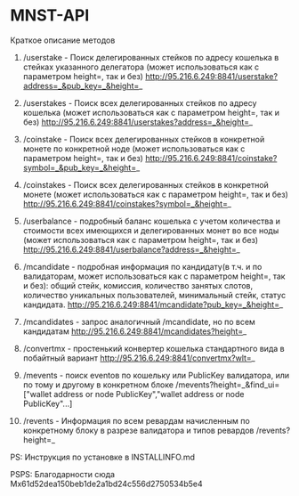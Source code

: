 # MNST-API
Краткое описание методов
1) /userstake  - Поиск делегированных стейков по адресу кошелька в стейках указанного делегатора (может использоваться как с параметром height=, так и без)
http://95.216.6.249:8841/userstake?address=_&pub_key=_&height=_

2) /userstakes - Поиск всех делегированных стейков по адресу кошелька (может использоваться как с параметром height=, так и без)
http://95.216.6.249:8841/userstakes?address=_&height=_

3) /coinstake - Поиск всех делегированных стейков в конкретной монете по конкретной ноде (может использоваться как с параметром height=, так и без)
http://95.216.6.249:8841/coinstake?symbol=_&pub_key=_&height=_

4) /coinstakes - Поиск всех делегированных стейков в конкретной монете (может использоваться как с параметром height=, так и без)
http://95.216.6.249:8841/coinstakes?symbol=_&height=_

5) /userbalance - подробный баланс кошелька с учетом количества и стоимости всех имеющихся и делегированных монет во все ноды (может использоваться как с параметром height=, так и без)
http://95.216.6.249:8841/userbalance?address=_&height=_

6) /mcandidate - подробная информация по кандидату(в т.ч. и по валидаторам, может использоваться как с параметром height=, так и без): общий стейк, комиссия, количество занятых слотов, количество уникальных пользователей, минимальный стейк, статус кандидата.
http://95.216.6.249:8841/mcandidate?pub_key=_&height=_

7) /mcandidates - запрос аналогичный /mcandidate, но по всем кандидатам
http://95.216.6.249:8841/mcandidates?height=_

8) /convertmx - простенький конвертер кошелька стандартного вида в побайтный вариант
http://95.216.6.249:8841/convertmx?wlt=_

9) /mevents - поиск eventов по кошельку или PublicKey валидатора, или по тому и другому в конкретном блоке
/mevents?height=_&find_ui=["wallet address or node PublicKey","wallet address or node PublicKey"...]

10) /revents - Информация по всем ревардам начисленным по конкретному блоку в разрезе валидатора и типов ревардов
/revents?height=_

PS: Инструкция по установке в INSTALLINFO.md
    
PSPS: Благодарности сюда Mx61d52dea150beb1de2a1bd24c556d2750534b5e4
